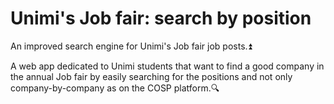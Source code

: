 # Unimi's Job fair: search by position
An improved search engine for Unimi's Job fair job posts.⏫

A web app dedicated to Unimi students that want to find a good company in the annual Job fair by easily searching for the positions and not only company-by-company as on the COSP platform.🔍
